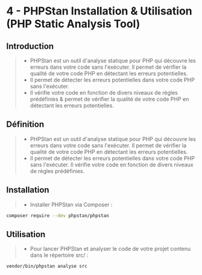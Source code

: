 # 4 - PHPStan Installation & Utilisation (PHP Static Analysis Tool)

## Introduction
> - PHPStan est un outil d'analyse statique pour PHP qui découvre les erreurs dans votre code sans l'exécuter. Il permet de vérifier la qualité de votre code PHP en détectant les erreurs potentielles.
> - Il permet de détecter les erreurs potentielles dans votre code PHP sans l'exécuter.
> - Il vérifie votre code en fonction de divers niveaux de règles prédéfinies & permet de vérifier la qualité de votre code PHP en détectant les erreurs potentielles.

## Définition
> - PHPStan est un outil d'analyse statique pour PHP qui découvre les erreurs dans votre code sans l'exécuter. Il permet de vérifier la qualité de votre code PHP en détectant les erreurs potentielles.
> - Il permet de détecter les erreurs potentielles dans votre code PHP sans l'exécuter. Il vérifie votre code en fonction de divers niveaux de règles prédéfinies.

## Installation
> - Installer PHPStan via Composer :
```bash
composer require --dev phpstan/phpstan
```

## Utilisation
> - Pour lancer PHPStan et analyser le code de votre projet contenu dans le répertoire src/ :
```bash
vendor/bin/phpstan analyse src
```

